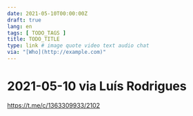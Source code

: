 ```yaml
---
date: 2021-05-10T00:00:00Z
draft: true
lang: en
tags: [ TODO_TAGS ]
title: TODO_TITLE
type: link # image quote video text audio chat
via: "[Who](http://example.com)"
---
```



# 2021-05-10 via Luís Rodrigues
https://t.me/c/1363309933/2102

